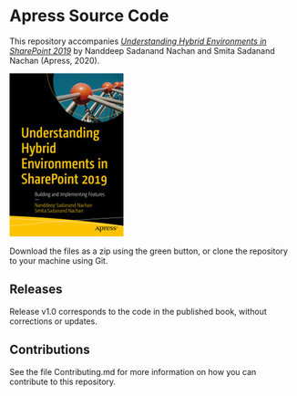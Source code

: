 # Apress Source Code

This repository accompanies [*Understanding Hybrid Environments in SharePoint 2019*](https://www.apress.com/9781484260494) by Nanddeep Sadanand Nachan and Smita Sadanand Nachan (Apress, 2020).

[comment]: #cover
![Cover image](9781484260494.jpg)

Download the files as a zip using the green button, or clone the repository to your machine using Git.

## Releases

Release v1.0 corresponds to the code in the published book, without corrections or updates.

## Contributions

See the file Contributing.md for more information on how you can contribute to this repository.